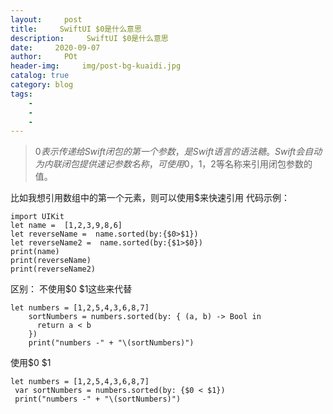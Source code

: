 ```yaml
---  
layout:     post
title:     SwiftUI $0是什么意思
description:     SwiftUI $0是什么意思
date:     2020-09-07
author:     POt
header-img:     img/post-bg-kuaidi.jpg
catalog: true
category: blog
tags:     
    -   
    -   
    -   
---  
```


> $0表示传递给Swift闭包的第一个参数，是Swift语言的语法糖。Swift会自动为内联闭包提供速记参数名称，可使用$0，$1，$2等名称来引用闭包参数的值。

比如我想引用数组中的第一个元素，则可以使用$来快速引用
代码示例：
```
import UIKit
let name =  [1,2,3,9,8,6]
let reverseName =  name.sorted(by:{$0>$1})
let reverseName2 =  name.sorted(by:{$1>$0})
print(name)
print(reverseName)
print(reverseName2)
```

区别：
不使用$0 $1这些来代替

```
let numbers = [1,2,5,4,3,6,8,7]
    sortNumbers = numbers.sorted(by: { (a, b) -> Bool in
      return a < b
    })
    print("numbers -" + "\(sortNumbers)")
```

使用$0 $1

```
let numbers = [1,2,5,4,3,6,8,7]
 var sortNumbers = numbers.sorted(by: {$0 < $1})
 print("numbers -" + "\(sortNumbers)")
```